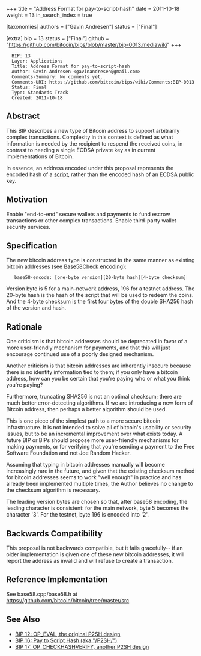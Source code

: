 +++
title = "Address Format for pay-to-script-hash"
date = 2011-10-18
weight = 13
in_search_index = true

[taxonomies]
authors = ["Gavin Andresen"]
status = ["Final"]

[extra]
bip = 13
status = ["Final"]
github = "https://github.com/bitcoin/bips/blob/master/bip-0013.mediawiki"
+++

      BIP: 13
      Layer: Applications
      Title: Address Format for pay-to-script-hash
      Author: Gavin Andresen <gavinandresen@gmail.com>
      Comments-Summary: No comments yet.
      Comments-URI: https://github.com/bitcoin/bips/wiki/Comments:BIP-0013
      Status: Final
      Type: Standards Track
      Created: 2011-10-18

## Abstract

This BIP describes a new type of Bitcoin address to support arbitrarily
complex transactions. Complexity in this context is defined as what
information is needed by the recipient to respend the received coins, in
contrast to needing a single ECDSA private key as in current
implementations of Bitcoin.

In essence, an address encoded under this proposal represents the
encoded hash of a [script](https://en.bitcoin.it/wiki/Script), rather
than the encoded hash of an ECDSA public key.

## Motivation

Enable "end-to-end" secure wallets and payments to fund escrow
transactions or other complex transactions. Enable third-party wallet
security services.

## Specification

The new bitcoin address type is constructed in the same manner as
existing bitcoin addresses (see [Base58Check
encoding](https://en.bitcoin.it/Base58Check_encoding)):

`   base58-encode: [one-byte version][20-byte hash][4-byte checksum]`

Version byte is 5 for a main-network address, 196 for a testnet address.
The 20-byte hash is the hash of the script that will be used to redeem
the coins. And the 4-byte checksum is the first four bytes of the double
SHA256 hash of the version and hash.

## Rationale

One criticism is that bitcoin addresses should be deprecated in favor of
a more user-friendly mechanism for payments, and that this will just
encourage continued use of a poorly designed mechanism.

Another criticism is that bitcoin addresses are inherently insecure
because there is no identity information tied to them; if you only have
a bitcoin address, how can you be certain that you're paying who or what
you think you're paying?

Furthermore, truncating SHA256 is not an optimal checksum; there are
much better error-detecting algorithms. If we are introducing a new form
of Bitcoin address, then perhaps a better algorithm should be used.

This is one piece of the simplest path to a more secure bitcoin
infrastructure. It is not intended to solve all of bitcoin's usability
or security issues, but to be an incremental improvement over what
exists today. A future BIP or BIPs should propose more user-friendly
mechanisms for making payments, or for verifying that you're sending a
payment to the Free Software Foundation and not Joe Random Hacker.

Assuming that typing in bitcoin addresses manually will become
increasingly rare in the future, and given that the existing checksum
method for bitcoin addresses seems to work "well enough" in practice and
has already been implemented multiple times, the Author believes no
change to the checksum algorithm is necessary.

The leading version bytes are chosen so that, after base58 encoding, the
leading character is consistent: for the main network, byte 5 becomes
the character '3'. For the testnet, byte 196 is encoded into '2'.

## Backwards Compatibility

This proposal is not backwards compatible, but it fails gracefully-- if
an older implementation is given one of these new bitcoin addresses, it
will report the address as invalid and will refuse to create a
transaction.

## Reference Implementation

See base58.cpp/base58.h at
<https://github.com/bitcoin/bitcoin/tree/master/src>

## See Also

-   [BIP 12: OP\_EVAL, the original P2SH
    design](bip-0012.mediawiki "wikilink")
-   [BIP 16: Pay to Script Hash (aka
    "/P2SH/")](bip-0016.mediawiki "wikilink")
-   [BIP 17: OP\_CHECKHASHVERIFY, another P2SH
    design](bip-0017.mediawiki "wikilink")
